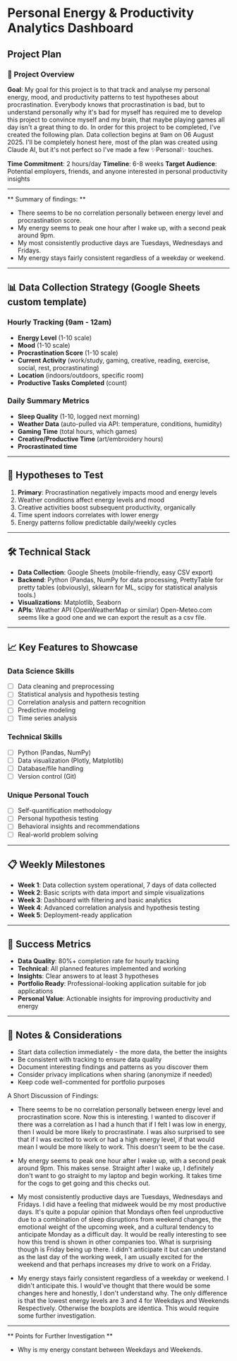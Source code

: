 # Personal Energy & Productivity Analytics Dashboard
## Project Plan

### 🎯 Project Overview
**Goal**: My goal for this project is to that track and analyse my personal energy, mood, and productivity patterns to test hypotheses about procrastination. Everybody knows that procrastination is bad, but to understand personally why it's bad for myself has required me to develop this project to convince myself and my brain, that maybe playing games all day isn't a great thing to do. In order for this project to be completed, I've created the following plan. Data collection begins at 9am on 06 August 2025. I'll be completely honest here, most of the plan was created using Claude AI, but it's not perfect so I've made a few ✨Personal✨ touches.

**Time Commitment**: 2 hours/day
**Timeline**: 6-8 weeks
**Target Audience**: Potential employers, friends, and anyone interested in personal productivity insights

--- 
** Summary of findings: **
- There seems to be no correlation personally between energy level and procrastination score.
- My energy seems to peak one hour after I wake up, with a second peak around 9pm.
- My most consistently productive days are Tuesdays, Wednesdays and Fridays.
- My energy stays fairly consistent regardless of a weekday or weekend.

---

## 📊 Data Collection Strategy (Google Sheets custom template)

### Hourly Tracking (9am - 12am)
- **Energy Level** (1-10 scale)
- **Mood** (1-10 scale)
- **Procrastination Score** (1-10 scale)
- **Current Activity** (work/study, gaming, creative, reading, exercise, social, rest, procrastinating)
- **Location** (indoors/outdoors, specific room)
- **Productive Tasks Completed** (count)

### Daily Summary Metrics
- **Sleep Quality** (1-10, logged next morning)
- **Weather Data** (auto-pulled via API: temperature, conditions, humidity)
- **Gaming Time** (total hours, which games)
- **Creative/Productive Time** (art/embroidery hours)
- **Procrastinated time**

---

## 🔬 Hypotheses to Test
1. **Primary**: Procrastination negatively impacts mood and energy levels
2. Weather conditions affect energy levels and mood
3. Creative activities boost subsequent productivity, organically
4. Time spent indoors correlates with lower energy
5. Energy patterns follow predictable daily/weekly cycles

---

## 🛠️ Technical Stack
- **Data Collection**: Google Sheets (mobile-friendly, easy CSV export)
- **Backend**: Python (Pandas, NumPy for data processing, PrettyTable for pretty tables (obviously), sklearn for ML, scipy for statistical analysis tools.)
- **Visualizations**: Matplotlib, Seaborn
- **APIs**: Weather API (OpenWeatherMap or similar) Open-Meteo.com seems like a good one and we can export the result as a csv file.

---

## 📈 Key Features to Showcase

### Data Science Skills
- [ ] Data cleaning and preprocessing
- [ ] Statistical analysis and hypothesis testing
- [ ] Correlation analysis and pattern recognition
- [ ] Predictive modeling
- [ ] Time series analysis

### Technical Skills
- [ ] Python (Pandas, NumPy)
- [ ] Data visualization (Plotly, Matplotlib)
- [ ] Database/file handling
- [ ] Version control (Git)

### Unique Personal Touch
- [ ] Self-quantification methodology
- [ ] Personal hypothesis testing
- [ ] Behavioral insights and recommendations
- [ ] Real-world problem solving

---

## 📋 Weekly Milestones

- **Week 1**: Data collection system operational, 7 days of data collected
- **Week 2**: Basic scripts with data import and simple visualizations
- **Week 3**: Dashboard with filtering and basic analytics
- **Week 4**: Advanced correlation analysis and hypothesis testing
- **Week 5**: Deployment-ready application

---

## 🎯 Success Metrics
- **Data Quality**: 80%+ completion rate for hourly tracking
- **Technical**: All planned features implemented and working
- **Insights**: Clear answers to at least 3 hypotheses
- **Portfolio Ready**: Professional-looking application suitable for job applications
- **Personal Value**: Actionable insights for improving productivity and energy

---

## 📝 Notes & Considerations
- Start data collection immediately - the more data, the better the insights
- Be consistent with tracking to ensure data quality
- Document interesting findings and patterns as you discover them
- Consider privacy implications when sharing (anonymize if needed)
- Keep code well-commented for portfolio purposes

A Short Discussion of Findings:
- There seems to be no correlation personally between energy level and procrastination score.
Now this is interesting. I wanted to discover if there was a correlation as I had a hunch that if I felt I was low in energy, then I would be more likely to procrastinate.
I was also surprised to see that if I was excited to work or had a high energy level, if that would mean I would be more likely to work.
This doesn't seem to be the case.
  
- My energy seems to peak one hour after I wake up, with a second peak around 9pm.
This makes sense. Straight after I wake up, I definitely don't want to go straight to my laptop and begin working. It takes time for the cogs to get going and this checks out.
  
- My most consistently productive days are Tuesdays, Wednesdays and Fridays.
I did have a feeling that midweek would be my most productive days. It's quite a popular opinion that Mondays often feel unproductive due to a combination of 
sleep disruptions from weekend changes, the emotional weight of the upcoming week, and a cultural tendency to anticipate Monday as a difficult day.
It would be really interesting to see how this trend is shown in other companies too. What is surprising though is Friday being up there. I didn't anticipate it but can understand as the last day of the working week, I am usually excited for the weekend and that perhaps increases my drive to work on a Friday.
  
- My energy stays fairly consistent regardless of a weekday or weekend.
I didn't anticipate this. I would've thought that there would be some changes here and honestly, I don't understand why. The only difference is that the lowest energy levels are 3 and 4 for Weekdays and Weekends Respectively. Otherwise the boxplots are identica. This would require some further investigation.

--- 
** Points for Further Investigation **
- Why is my energy constant between Weekdays and Weekends.
